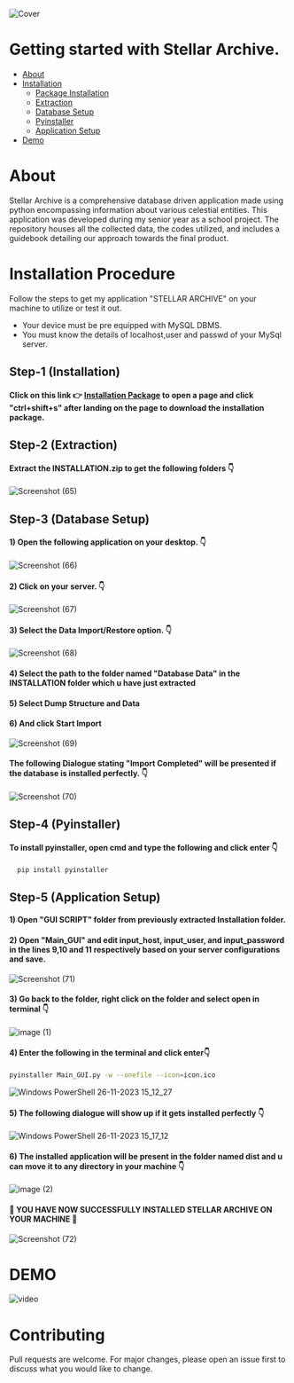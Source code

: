 ![Cover](https://github.com/viharkmanoj/Stellar-Archvie/assets/124941764/e5bd416b-0829-4e08-8b30-0fc3d2dde8e4)

# Getting started with Stellar Archive.
* [About](#About)
* [Installation](#Installation-Procedure)
  * [Package Installation](#step-1-installation)
  * [Extraction](#step-2-extraction)
  * [Database Setup](#step-3-Database-setup)
  * [Pyinstaller](#step-4-pyinstaller)
  * [Application Setup](#step-5-application-setup)
* [Demo](#DEMO)

# About
Stellar Archive is a comprehensive database driven application made using python encompassing information about various celestial entities. This application was developed during my senior year as a school project. The repository houses all the collected data, the codes utilized, and includes a guidebook detailing our approach towards the final product. 

# Installation Procedure
Follow the steps to get my application "STELLAR ARCHIVE" on your machine to utilize or test it out.

* Your device must be pre equipped with MySQL DBMS.
* You must know the details of localhost,user and passwd of your MySql server.

## Step-1 (Installation)
#### **Click on this link 👉 [Installation Package](https://github.com/viharkmanoj/Stellar-Archvie/blob/main/INSTALLATION.zip) to open a page and click "ctrl+shift+s" after landing on the page to download the installation package.**

## Step-2 (Extraction)

#### **Extract the INSTALLATION.zip to get the following folders** 👇

![Screenshot (65)](https://github.com/viharkmanoj/Stellar-Archvie/assets/124941764/107ea1d5-0998-4755-a02b-904a935b293a)

## Step-3 (Database Setup)
#### **1) Open the following application on your desktop.** 👇

![Screenshot (66)](https://github.com/viharkmanoj/Stellar-Archvie/assets/124941764/6c0c8757-2624-4708-959a-246f459c8a37)

#### **2) Click on your server.** 👇

![Screenshot (67)](https://github.com/viharkmanoj/Stellar-Archvie/assets/124941764/f6486300-6551-4255-b452-3d91a8f1d91a)

#### **3) Select the Data Import/Restore option.** 👇

![Screenshot (68)](https://github.com/viharkmanoj/Stellar-Archvie/assets/124941764/a00db75b-4ba7-4e12-a043-5ffd44fffc95)

#### **4) Select the path to the folder named "Database Data" in the INSTALLATION folder which u have just extracted**

#### **5) Select Dump Structure and Data**

#### **6) And click Start Import**

![Screenshot (69)](https://github.com/viharkmanoj/Stellar-Archvie/assets/124941764/e1d38fce-f7b6-47e4-a6bc-90707f9929ae)

#### **The following Dialogue stating "Import Completed" will be presented if the database is installed perfectly.** 👇

![Screenshot (70)](https://github.com/viharkmanoj/Stellar-Archvie/assets/124941764/01b8b64d-8e8f-4a20-9b4a-350c1559157a)

## Step-4 (Pyinstaller)

#### **To install pyinstaller, open cmd and type the following and click enter** 👇
```bash
  pip install pyinstaller
```
## Step-5 (Application Setup)

#### **1) Open "GUI SCRIPT" folder from previously extracted Installation folder.** 

#### **2) Open "Main_GUI" and edit input_host, input_user, and input_password in the lines 9,10 and 11 respectively based on your server configurations and save.**

![Screenshot (71)](https://github.com/viharkmanoj/Stellar-Archvie/assets/124941764/3e8d286c-de11-4e80-a540-1269e4de883c)


#### **3) Go back to the folder, right click on the folder and select open in terminal** 👇

![image (1)](https://github.com/viharkmanoj/Stellar-Archvie/assets/124941764/1afc3ed1-a905-4ea0-8f17-7518a15ef3a9)

#### **4) Enter the following in the terminal and click enter👇**
``` bash
pyinstaller Main_GUI.py -w --onefile --icon=icon.ico
```
![Windows PowerShell 26-11-2023 15_12_27](https://github.com/viharkmanoj/Stellar-Archvie/assets/124941764/c0d2273a-dc3a-46c6-b7eb-22063200a72d)

#### **5) The following dialogue will show up if it gets installed perfectly 👇**

![Windows PowerShell 26-11-2023 15_17_12](https://github.com/viharkmanoj/Stellar-Archvie/assets/124941764/f1d1ea49-a446-4ef9-b276-f448d6941f37)

#### **6) The installed application will be present in the folder named dist and u can move it to any directory in your machine 👇**

![image (2)](https://github.com/viharkmanoj/Stellar-Archvie/assets/124941764/abdaaeba-d886-4077-94ea-05160577ee56)

#### **🎉 YOU HAVE NOW SUCCESSFULLY INSTALLED STELLAR ARCHIVE ON YOUR MACHINE 🙌**

![Screenshot (72)](https://github.com/viharkmanoj/Stellar-Archvie/assets/124941764/e18173d1-d04d-42e7-8f88-60d75584052e)


# DEMO

![video](https://github.com/viharkmanoj/Stellar-Archvie/assets/124941764/295db1e2-c369-40e2-8a59-d80be16c0787)

# Contributing

Pull requests are welcome. For major changes, please open an issue first
to discuss what you would like to change.
